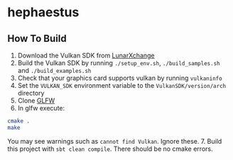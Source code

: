 # hephaestus
## How To Build
 1. Download the Vulkan SDK from [LunarXchange](https://vulkan.lunarg.com/)
 2. Build the Vulkan SDK by running `./setup_env.sh`, `./build_samples.sh` and `./build_examples.sh`
 3. Check that your graphics card supports vulkan by running `vulkaninfo`
 4. Set the `VULKAN_SDK` environment variable to the `VulkanSDK/version/arch` directory
 5. Clone [GLFW](https://github.com/glfw/glfw.git)
 6. In glfw execute:

 ```bash
 cmake .
 make
 ```
 
 You may see warnings such as `cannot find Vulkan`.  Ignore these.
 7. Build this project with `sbt clean compile`.  There should be no cmake errors.
